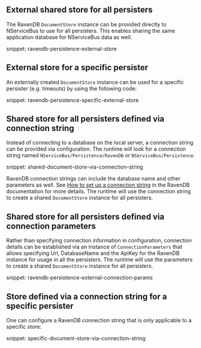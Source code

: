 

## External shared store for all persisters

The RavenDB `DocumentStore` instance can be provided directly to NServiceBus to use for all persisters. This enables sharing the same application database for NServiceBus data as well.

snippet: ravendb-persistence-external-store


## External store for a specific persister

An externally created `DocumentStore` instance can be used for a specific persister (e.g. timeouts) by using the following code:

snippet: ravendb-persistence-specific-external-store


## Shared store for all persisters defined via connection string

Instead of connecting to a database on the local server, a connection string can be provided via configuration. The runtime will look for a connection string named `NServiceBus/Persistence/RavenDB` or `NServiceBus/Persistence`.

snippet: shared-document-store-via-connection-string

RavenDB connection strings can include the database name and other parameters as well. See [How to set up a connection string](https://ravendb.net/docs/article-page/3.0/csharp/client-api/setting-up-connection-string#Format) in the RavenDB documentation for more details. The runtime will use the connection string to create a shared `DocumentStore` instance for all persisters.


## Shared store for all persisters defined via connection parameters

Rather than specifying connection information in configuration, connection details can be established via an instance of `ConnectionParameters` that allows specifying Url, DatabaseName and the ApiKey for the RavenDB instance for usage in all the persisters. The runtime will use the parameters to create a shared `DocumentStore` instance for all persisters.

snippet: ravendb-persistence-external-connection-params


## Store defined via a connection string for a specific persister

One can configure a RavenDB connection string that is only applicable to a specific store:

snippet: specific-document-store-via-connection-string
